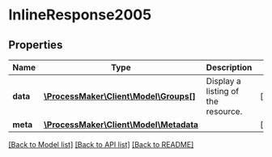 # InlineResponse2005

## Properties
Name | Type | Description | Notes
------------ | ------------- | ------------- | -------------
**data** | [**\ProcessMaker\Client\Model\Groups[]**](Groups.md) | Display a listing of the resource. | [optional] 
**meta** | [**\ProcessMaker\Client\Model\Metadata**](.md) |  | [optional] 

[[Back to Model list]](../README.md#documentation-for-models) [[Back to API list]](../README.md#documentation-for-api-endpoints) [[Back to README]](../README.md)


